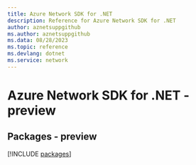 ```yaml
---
title: Azure Network SDK for .NET
description: Reference for Azure Network SDK for .NET
author: aznetsuppgithub
ms.author: aznetsuppgithub
ms.data: 08/28/2023
ms.topic: reference
ms.devlang: dotnet
ms.service: network
---
```

# Azure Network SDK for .NET - preview
## Packages - preview
[!INCLUDE [packages](network-index.md)]